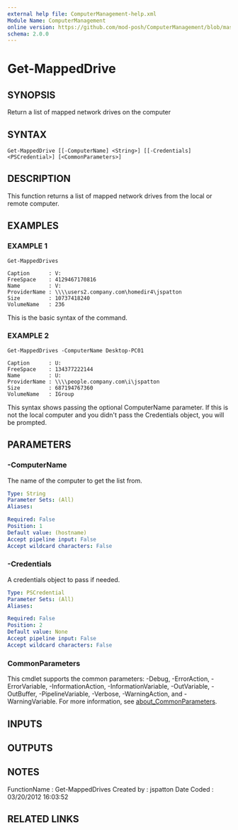 ```yaml
---
external help file: ComputerManagement-help.xml
Module Name: ComputerManagement
online version: https://github.com/mod-posh/ComputerManagement/blob/master/docs/Get-MappedDrive.md#get-mappeddrive
schema: 2.0.0
---
```


# Get-MappedDrive

## SYNOPSIS
Return a list of mapped network drives on the computer

## SYNTAX

```
Get-MappedDrive [[-ComputerName] <String>] [[-Credentials] <PSCredential>] [<CommonParameters>]
```

## DESCRIPTION
This function returns a list of mapped network drives from the
local or remote computer.

## EXAMPLES

### EXAMPLE 1
```
Get-MappedDrives

Caption      : V:
FreeSpace    : 4129467170816
Name         : V:
ProviderName : \\\\users2.company.com\homedir4\jspatton
Size         : 10737418240
VolumeName   : 236
```

This is the basic syntax of the command.

### EXAMPLE 2
```
Get-MappedDrives -ComputerName Desktop-PC01

Caption      : U:
FreeSpace    : 134377222144
Name         : U:
ProviderName : \\\\people.company.com\i\jspatton
Size         : 687194767360
VolumeName   : IGroup
```

This syntax shows passing the optional ComputerName parameter.
If this is
not the local computer and you didn't pass the Credentials object, you
will be prompted.

## PARAMETERS

### -ComputerName
The name of the computer to get the list from.

```yaml
Type: String
Parameter Sets: (All)
Aliases:

Required: False
Position: 1
Default value: (hostname)
Accept pipeline input: False
Accept wildcard characters: False
```

### -Credentials
A credentials object to pass if needed.

```yaml
Type: PSCredential
Parameter Sets: (All)
Aliases:

Required: False
Position: 2
Default value: None
Accept pipeline input: False
Accept wildcard characters: False
```

### CommonParameters
This cmdlet supports the common parameters: -Debug, -ErrorAction, -ErrorVariable, -InformationAction, -InformationVariable, -OutVariable, -OutBuffer, -PipelineVariable, -Verbose, -WarningAction, and -WarningVariable. For more information, see [about_CommonParameters](http://go.microsoft.com/fwlink/?LinkID=113216).

## INPUTS

## OUTPUTS

## NOTES
FunctionName : Get-MappedDrives
Created by   : jspatton
Date Coded   : 03/20/2012 16:03:52

## RELATED LINKS

